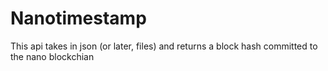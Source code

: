 # Nanotimestamp

This api takes in json (or later, files) and returns a block hash committed to the nano blockchian
